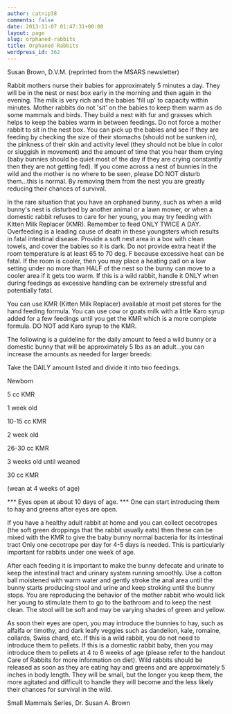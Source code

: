 ```yaml
---
author: catnip38
comments: false
date: 2013-11-07 01:47:31+00:00
layout: page
slug: orphaned-rabbits
title: Orphaned Rabbits
wordpress_id: 362
---
```




Susan Brown, D.V.M.
(reprinted from the MSARS newsletter)

Rabbit mothers nurse their babies for approximately 5 minutes a day. They will be in the nest or nest box early in the morning and then again in the evening. The milk is very rich and the babies 'fill up' to capacity within minutes. Mother rabbits do not 'sit' on the babies to keep them warm as do some mammals and birds. They build a nest with fur and grasses which helps to keep the babies warm in between feedings. Do not force a mother rabbit to sit in the nest box. You can pick up the babies and see if they are feeding by checking the size of their stomachs (should not be sunken in), the pinkness of their skin and activity level (they should not be blue in color or sluggish in movement) and the amount of time that you hear them crying (baby bunnies should be quiet most of the day if they are crying constantly then they are not getting fed). If you come across a nest of bunnies in the wild and the mother is no where to be seen, please DO NOT disturb them...this is normal. By removing them from the nest you are greatly reducing their chances of survival.

In the rare situation that you have an orphaned bunny, such as when a wild bunny's nest is disturbed by another animal or a lawn mower, or when a domestic rabbit refuses to care for her young, you may try feeding with Kitten Milk Replacer (KMR). Remember to feed ONLY TWICE A DAY. Overfeeding is a leading cause of death in these youngsters which results in fatal intestinal disease. Provide a soft nest area in a box with clean towels, and cover the babies so it is dark. Do not provide extra heat if the room temperature is at least 65 to 70 deg. F because excessive heat can be fatal. If the room is cooler, then you may place a heating pad on a low setting under no more than HALF of the nest so the bunny can move to a cooler area if it gets too warm. If this is a wild rabbit, handle it ONLY when during feedings as excessive handling can be extremely stressful and potentially fatal.

You can use KMR (Kitten Milk Replacer) available at most pet stores for the hand feeding formula. You can use cow or goats milk with a little Karo syrup added for a few feedings until you get the KMR which is a more complete formula. DO NOT add Karo syrup to the KMR.

The following is a guideline for the daily amount to feed a wild bunny or a domestic bunny that will be approximately 5 Ibs as an adult...you can increase the amounts as needed for larger breeds:

Take the DAILY amount listed and divide it into two feedings.








Newborn


5 cc KMR






1 week old


10-15 cc KMR






2 week old


26-30 cc KMR






3 weeks old until weaned


30 cc KMR



(wean at 4 weeks of age)

*** Eyes open at about 10 days of age.
*** One can start introducing them to hay and greens after eyes are open.

If you have a healthy adult rabbit at home and you can collect cecotropes (the soft green droppings that the rabbit usually eats) then these can be mixed with the KMR to give the baby bunny normal bacteria for its intestinal tract Only one cecotrope per day for 4-5 days is needed. This is particularly important for rabbits under one week of age.

After each feeding it is important to make the bunny defecate and urinate to keep the intestinal tract and urinary system running smoothly. Use a cotton ball moistened with warm water and gently stroke the anal area until the bunny starts producing stool and urine and keep stroking until the bunny stops. You are reproducing the behavior of the mother rabbit who would lick her young to stimulate them to go to the bathroom and to keep the nest clean. The stool will be soft and may be varying shades of green and yellow.

As soon their eyes are open, you may introduce the bunnies to hay, such as alfalfa or timothy, and dark leafy veggies such as dandelion, kale, romaine, collards, Swiss chard, etc. If this is a wild rabbit, you do not need to introduce them to pellets. If this is a domestic rabbit baby, then you may introduce them to pellets at 4 to 6 weeks of age (please refer to the handout Care of Rabbits for more information on diet). Wild rabbits should be released as soon as they are eating hay and greens and are approximately 5 inches in body length. They will be small, but the longer you keep them, the more agitated and difficult to handle they will become and the less likely their chances for survival in the wild.

Small Mammals Series, Dr. Susan A. Brown
